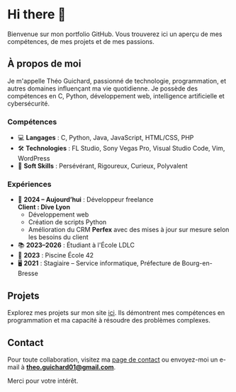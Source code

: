 # Hi there 👋

Bienvenue sur mon portfolio GitHub. Vous trouverez ici un aperçu de mes compétences, de mes projets et de mes passions.

## À propos de moi

Je m'appelle Théo Guichard, passionné de technologie, programmation, et autres domaines influençant ma vie quotidienne. Je possède des compétences en C, Python, développement web, intelligence artificielle et cybersécurité.

### Compétences

- 💻 **Langages** : C, Python, Java, JavaScript, HTML/CSS, PHP  
- 🛠️ **Technologies** : FL Studio, Sony Vegas Pro, Visual Studio Code, Vim, WordPress  
- 🌟 **Soft Skills** : Persévérant, Rigoureux, Curieux, Polyvalent

### Expériences

- 💼 **2024 – Aujourd’hui** : Développeur freelance  
  **Client : Dive Lyon**  
  - Développement web  
  - Création de scripts Python  
  - Amélioration du CRM **Perfex** avec des mises à jour sur mesure selon les besoins du client  
- 📚 **2023–2026** : Étudiant à l'École LDLC  
- 💼 **2023** : Piscine École 42  
- 🖥️ **2021** : Stagiaire – Service informatique, Préfecture de Bourg-en-Bresse

## Projets

Explorez mes projets sur mon site [ici](https://the02004.github.io/Portfolio-GitHub/index.html). Ils démontrent mes compétences en programmation et ma capacité à résoudre des problèmes complexes.

## Contact

Pour toute collaboration, visitez ma [page de contact](https://the02004.github.io/Portfolio-GitHub/Contact.html) ou envoyez-moi un e-mail à **theo.guichard01@gmail.com**.

Merci pour votre intérêt.
